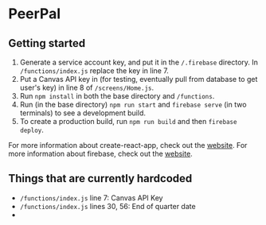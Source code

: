 # PeerPal

## Getting started

1. Generate a service account key, and put it in the `/.firebase` directory. In `/functions/index.js` replace the key in line 7.
2. Put a Canvas API key in (for testing, eventually pull from database to get user's key) in line 8 of `/screens/Home.js`.
2. Run `npm install` in both the base directory and `/functions`.
3. Run (in the base directory) `npm run start` and `firebase serve` (in two terminals) to see a development build.
4. To create a production build, run `npm run build` and then `firebase deploy`.

For more information about create-react-app, check out the [website](https://create-react-app.dev/).
For more information about firebase, check out the [website](https://firebase.google.com/).

## Things that are currently hardcoded

 - `/functions/index.js` line 7: Canvas API Key
 - `/functions/index.js` lines 30, 56: End of quarter date
 -